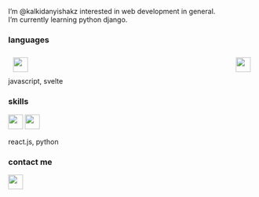 I’m @kalkidanyishakz interested in web development in general. <br>
I’m currently learning python django. <br>
<h3>languages</h3>
<div style="display: flex; justify-content: space-between; padding: 10px;">
  <img src="https://upload.wikimedia.org/wikipedia/commons/6/6a/JavaScript-logo.png" width="30">
  <img src="https://upload.wikimedia.org/wikipedia/commons/c/c3/Python-logo-notext.svg" width="30">
</div>
javascript, svelte
<h3>skills</h3>
<p float="left">
  <img src="https://upload.wikimedia.org/wikipedia/commons/1/1b/Svelte_Logo.svg" width="30">
  <img src="https://upload.wikimedia.org/wikipedia/commons/a/a7/React-icon.svg" width="30">
</p>
react.js, python
<h3>contact me</h3>
<a href='https://t.me/kalkdn'>
  <img src="https://upload.wikimedia.org/wikipedia/commons/8/82/Telegram_logo.svg" width="30">
</a>


<!---
kalkidanyishakz/kalkidanyishakz is a ✨ special ✨ repository because its `README.md` (this file) appears on your GitHub profile.
You can click the Preview link to take a look at your changes.
--->
